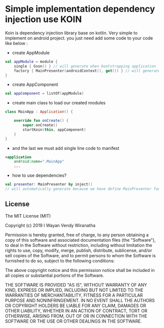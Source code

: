 # Simple implementation dependency injection use KOIN

Koin is dependency injection library base on kotlin. 
Very simple to implement on android project. 
you just need add some code to your code like below :

* create AppModule 
```kotlin
val appModule = module {
    single { Gson() } // will generate when bootstrapping application
    factory { MainPresenter(androidContext(), get()) } // will generate when used
}
```

* create AppComponent
```kotlin
val appComponent = listOf(appModule)
```

* create main class to load our created modules
```kotlin
class MainApp : Application() {

    override fun onCreate() {
        super.onCreate()
        startKoin(this, appComponent)
    }
}
```

* and the last we must add single line code to manifest
```xml
<application
    android:name=".MainApp"
    ...
```


* how to use dependencies? 
```kotlin
val presenter: MainPresenter by inject() 
// will automatically generate because we have define MainPresenter factory on AppModule before.
```

## License
The MIT License (MIT)

Copyright (c) 2019 I Wayan Vendy Wiranatha

Permission is hereby granted, free of charge, to any person obtaining a copy of this software and associated documentation files (the "Software"), to deal in the Software without restriction, including without limitation the rights to use, copy, modify, merge, publish, distribute, sublicense, and/or sell copies of the Software, and to permit persons to whom the Software is furnished to do so, subject to the following conditions:

The above copyright notice and this permission notice shall be included in all copies or substantial portions of the Software.

THE SOFTWARE IS PROVIDED "AS IS", WITHOUT WARRANTY OF ANY KIND, EXPRESS OR IMPLIED, INCLUDING BUT NOT LIMITED TO THE WARRANTIES OF MERCHANTABILITY, FITNESS FOR A PARTICULAR PURPOSE AND NONINFRINGEMENT. IN NO EVENT SHALL THE AUTHORS OR COPYRIGHT HOLDERS BE LIABLE FOR ANY CLAIM, DAMAGES OR OTHER LIABILITY, WHETHER IN AN ACTION OF CONTRACT, TORT OR OTHERWISE, ARISING FROM, OUT OF OR IN CONNECTION WITH THE SOFTWARE OR THE USE OR OTHER DEALINGS IN THE SOFTWARE.

